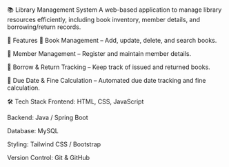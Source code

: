 📚 Library Management System
A web-based application to manage library resources efficiently, including book inventory, member details, and borrowing/return records.

📌 Features
📖 Book Management – Add, update, delete, and search books.

👥 Member Management – Register and maintain member details.

🔄 Borrow & Return Tracking – Keep track of issued and returned books.

📅 Due Date & Fine Calculation – Automated due date tracking and fine calculation.

🛠️ Tech Stack
Frontend: HTML, CSS, JavaScript

Backend: Java / Spring Boot 

Database: MySQL

Styling: Tailwind CSS / Bootstrap

Version Control: Git & GitHub
